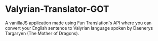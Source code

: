 # Valyrian-Translator-GOT
A vanillaJS application made using Fun Translation's API where you can convert your English sentence to Valyrian language spoken by Daenerys Targaryen (The Mother of Dragons).
